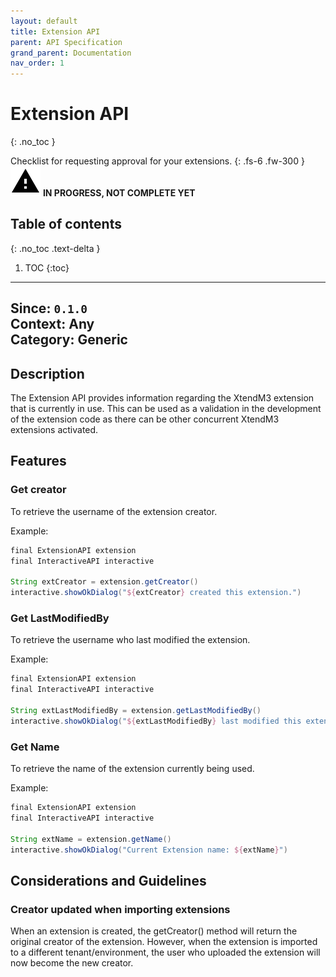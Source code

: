 ```yaml
---
layout: default
title: Extension API
parent: API Specification
grand_parent: Documentation
nav_order: 1
---
```


# Extension API
{: .no_toc }

Checklist for requesting approval for your extensions.
{: .fs-6 .fw-300 }
![](/assets/images/warning-24px.svg) **️IN PROGRESS, NOT COMPLETE YET**

## Table of contents
{: .no_toc .text-delta }

1. TOC
{:toc}

---

**Since**: `0.1.0`  
**Context**: Any  
**Category**: Generic  
---
## Description
The Extension API provides information regarding the XtendM3 extension that is currently in use. This can be used as a validation in the development of the extension code as there can be other concurrent XtendM3 extensions activated.

## Features
### Get creator
To retrieve the username of the extension creator. 

Example:
```groovy
final ExtensionAPI extension
final InteractiveAPI interactive

String extCreator = extension.getCreator()
interactive.showOkDialog("${extCreator} created this extension.")
```

### Get LastModifiedBy
To retrieve the username who last modified the extension.

Example:
```groovy 
final ExtensionAPI extension
final InteractiveAPI interactive

String extLastModifiedBy = extension.getLastModifiedBy()
interactive.showOkDialog("${extLastModifiedBy} last modified this extension.")
```

### Get Name
To retrieve the name of the extension currently being used.

Example:
```groovy
final ExtensionAPI extension
final InteractiveAPI interactive

String extName = extension.getName()
interactive.showOkDialog("Current Extension name: ${extName}")
```


## Considerations and Guidelines
### Creator updated when importing extensions
When an extension is created, the getCreator() method will return the original creator of the extension. However, when the extension is imported to a different tenant/environment, the user who uploaded the extension will now become the new creator.